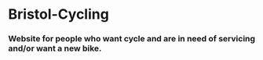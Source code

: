 # Bristol-Cycling
 ### Website for people who want cycle and are in need of servicing and/or want a new bike.
